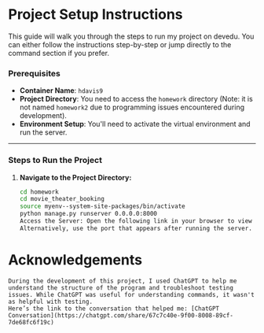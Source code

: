 # Project Setup Instructions

This guide will walk you through the steps to run my project on devedu. You can either follow the instructions step-by-step or jump directly to the command section if you prefer.

### Prerequisites

- **Container Name**: `hdavis9`
- **Project Directory**: You need to access the `homework` directory (Note: it is not named `homework2` due to programming issues encountered during development).
- **Environment Setup**: You'll need to activate the virtual environment and run the server.

---

### Steps to Run the Project

1. **Navigate to the Project Directory:**
   ```bash
   cd homework
   cd movie_theater_booking
   source myenv--system-site-packages/bin/activate
   python manage.py runserver 0.0.0.0:8000
   Access the Server: Open the following link in your browser to view the application: https://editor-hdavis9-5.devedu.io/proxy/8000/
   Alternatively, use the port that appears after running the server.


# Acknowledgements
    During the development of this project, I used ChatGPT to help me understand the structure of the program and troubleshoot testing issues. While ChatGPT was useful for understanding commands, it wasn't as helpful with testing.
    Here’s the link to the conversation that helped me: [ChatGPT Conversation](https://chatgpt.com/share/67c7c40e-9f00-8008-89cf-7de68fc6f19c)













